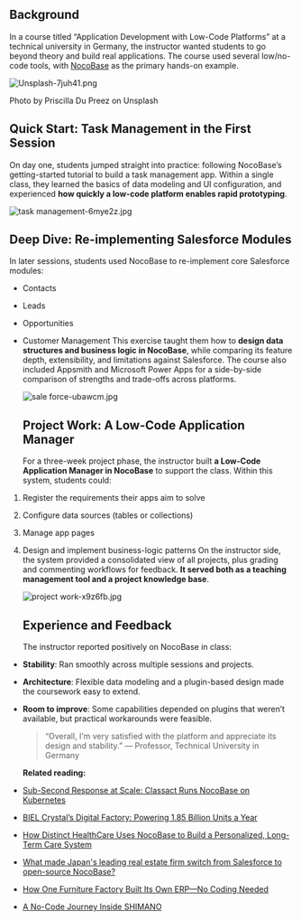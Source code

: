 ## Background

In a course titled “Application Development with Low-Code Platforms” at a technical university in Germany, the instructor wanted students to go beyond theory and build real applications. The course used several low/no-code tools, with [NocoBase](http:www.nocobase.com/ "NocoBase") as the primary hands-on example.

![Unsplash-7juh41.png](https://static-docs.nocobase.com/Unsplash-7juh41.png)

Photo by Priscilla Du Preez on Unsplash

## Quick Start: Task Management in the First Session

On day one, students jumped straight into practice: following NocoBase’s getting-started tutorial to build a task management app. Within a single class, they learned the basics of data modeling and UI configuration, and experienced **how quickly a low-code platform enables rapid prototyping**.

![task management-6mye2z.jpg](https://static-docs.nocobase.com/task%20management-6mye2z.jpg)

## Deep Dive: Re-implementing Salesforce Modules

In later sessions, students used NocoBase to re-implement core Salesforce modules:

* Contacts
* Leads
* Opportunities
* Customer Management
  This exercise taught them how to **design data structures and business logic in NocoBase**, while comparing its feature depth, extensibility, and limitations against Salesforce. The course also included Appsmith and Microsoft Power Apps for a side-by-side comparison of strengths and trade-offs across platforms.

  ![sale force-ubawcm.jpg](https://static-docs.nocobase.com/sale%20force-ubawcm.jpg)

  ## Project Work: A Low-Code Application Manager

  For a three-week project phase, the instructor built **a Low-Code Application Manager in NocoBase** to support the class. Within this system, students could:

1. Register the requirements their apps aim to solve
2. Configure data sources (tables or collections)
3. Manage app pages
4. Design and implement business-logic patterns
   On the instructor side, the system provided a consolidated view of all projects, plus grading and commenting workflows for feedback. **It served both as a teaching management tool and a project knowledge base**.

   ![project work-x9z6fb.jpg](https://static-docs.nocobase.com/project%20work-x9z6fb.jpg)

   ## Experience and Feedback

   The instructor reported positively on NocoBase in class:

* **Stability**: Ran smoothly across multiple sessions and projects.
* **Architecture**: Flexible data modeling and a plugin-based design made the coursework easy to extend.
* **Room to improve**: Some capabilities depended on plugins that weren’t available, but practical workarounds were feasible.

  > “Overall, I’m very satisfied with the platform and appreciate its design and stability.”
  > — Professor, Technical University in Germany
  >

  **Related reading:**
* [Sub-Second Response at Scale: Classact Runs NocoBase on Kubernetes](https://www.nocobase.com/en/blog/classact)
* [BIEL Crystal’s Digital Factory: Powering 1.85 Billion Units a Year](https://www.nocobase.com/en/blog/bielcrystal)
* [How Distinct HealthCare Uses NocoBase to Build a Personalized, Long-Term Care System](https://www.nocobase.com/en/blog/distinct-healthcare)
* [What made Japan's leading real estate firm switch from Salesforce to open-source NocoBase?](https://www.nocobase.com/en/blog/century-21)
* [How One Furniture Factory Built Its Own ERP—No Coding Needed](https://www.nocobase.com/en/blog/olmon)
* [A No-Code Journey Inside SHIMANO](https://www.nocobase.com/en/blog/shimano)
